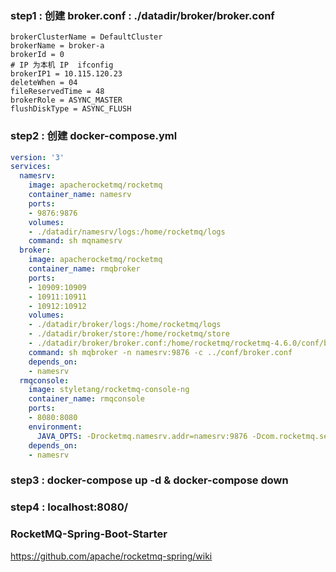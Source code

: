 ### step1 : 创建 broker.conf : ./datadir/broker/broker.conf
```properties
brokerClusterName = DefaultCluster
brokerName = broker-a
brokerId = 0
# IP 为本机 IP  ifconfig
brokerIP1 = 10.115.120.23
deleteWhen = 04
fileReservedTime = 48
brokerRole = ASYNC_MASTER
flushDiskType = ASYNC_FLUSH
```
### step2 : 创建 docker-compose.yml
```yaml
version: '3'
services:
  namesrv:
    image: apacherocketmq/rocketmq
    container_name: namesrv
    ports:
    - 9876:9876
    volumes:
    - ./datadir/namesrv/logs:/home/rocketmq/logs
    command: sh mqnamesrv
  broker:
    image: apacherocketmq/rocketmq
    container_name: rmqbroker
    ports:
    - 10909:10909
    - 10911:10911
    - 10912:10912
    volumes:
    - ./datadir/broker/logs:/home/rocketmq/logs
    - ./datadir/broker/store:/home/rocketmq/store
    - ./datadir/broker/broker.conf:/home/rocketmq/rocketmq-4.6.0/conf/broker.conf
    command: sh mqbroker -n namesrv:9876 -c ../conf/broker.conf
    depends_on:
    - namesrv
  rmqconsole:
    image: styletang/rocketmq-console-ng
    container_name: rmqconsole
    ports:
    - 8080:8080
    environment:
      JAVA_OPTS: -Drocketmq.namesrv.addr=namesrv:9876 -Dcom.rocketmq.sendMessageWithVIPChannel=false
    depends_on:
    - namesrv
```
### step3 : docker-compose up -d  &  docker-compose down

### step4 : localhost:8080/

### RocketMQ-Spring-Boot-Starter
https://github.com/apache/rocketmq-spring/wiki

